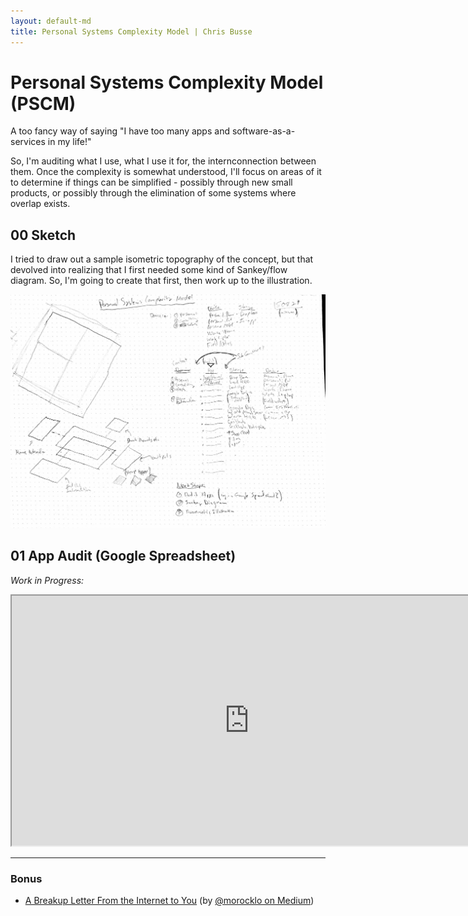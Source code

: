 ```yaml
---
layout: default-md
title: Personal Systems Complexity Model | Chris Busse
---
```


# Personal Systems Complexity Model (PSCM)

A too fancy way of saying "I have too many apps and software-as-a-services in my life!"

So, I'm auditing what I use, what I use it for, the internconnection between them. Once the complexity is somewhat understood, I'll focus on areas of it to determine if things can be simplified - possibly through new small products, or possibly through the elimination of some systems where overlap exists.

## 00 Sketch
I tried to draw out a sample isometric topography of the concept, but that devolved into realizing that I first needed some kind of Sankey/flow diagram. So, I'm going to create that first, then work up to the illustration.

<img src="/images/pscm01.jpg" style="width:760px;">

## 01 App Audit (Google Spreadsheet)

_Work in Progress:_

<iframe src="https://docs.google.com/spreadsheets/d/1ACs0F9GfBX-AHEBtStVIk3wAXv4jGFTiK62xF5eUM5U/pubhtml?gid=0&amp;single=true&amp;widget=true&amp;headers=false"  style="width:760px;height:400px;"></iframe>

<hr>

### Bonus

* [A Breakup Letter From the Internet to You](https://medium.com/keep-learning-keep-growing/a-break-up-letter-from-the-internet-to-you-fb4c48f7054f) (by [@morocklo on Medium](https://medium.com/@morocklo))